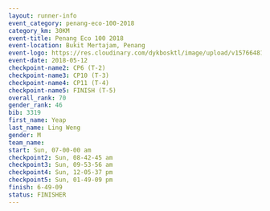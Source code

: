 ```yaml
--- 
layout: runner-info 
event_category: penang-eco-100-2018 
category_km: 30KM 
event-title: Penang Eco 100 2018 
event-location: Bukit Mertajam, Penang 
event-logo: https://res.cloudinary.com/dykbosktl/image/upload/v1576648106/Logo/Logo_lovxhg.jpg 
event-date: 2018-05-12 
checkpoint-name2: CP6 (T-2) 
checkpoint-name3: CP10 (T-3) 
checkpoint-name4: CP11 (T-4) 
checkpoint-name5: FINISH (T-5) 
overall_rank: 70
gender_rank: 46
bib: 3319
first_name: Yeap
last_name: Ling Weng
gender: M
team_name: 
start: Sun, 07-00-00 am
checkpoint2: Sun, 08-42-45 am
checkpoint3: Sun, 09-53-56 am
checkpoint4: Sun, 12-05-37 pm
checkpoint5: Sun, 01-49-09 pm
finish: 6-49-09
status: FINISHER
--- 
```

